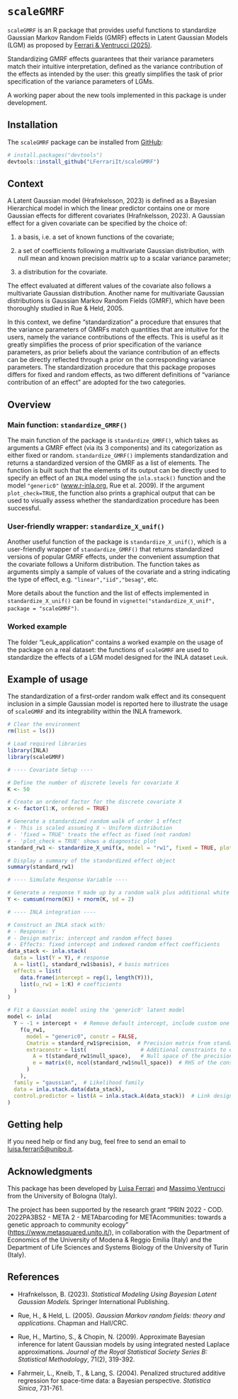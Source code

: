 
<!-- README.md is generated from README.Rmd. Please edit that file -->

# `scaleGMRF`

<!-- badges: start -->
<!-- badges: end -->

`scaleGMRF` is an R package that provides useful functions to
standardize Gaussian Markov Random Fields (GMRF) effects in Latent
Gaussian Models (LGM) as proposed by [Ferrari & Ventrucci
(2025)](https://arxiv.org/abs/2501.16057).

Standardizing GMRF effects guarantees that their variance parameters
match their intuitive interpretation, defined as the variance
contribution of the effects as intended by the user: this greatly
simplifies the task of prior specification of the variance parameters of
LGMs.

A working paper about the new tools implemented in this package is under
development.

## Installation

The `scaleGMRF` package can be installed from
[GitHub](https://github.com/):

``` r
# install.packages("devtools")
devtools::install_github("LFerrariIt/scaleGMRF")
```

## Context

A Latent Gaussian model (Hrafnkelsson, 2023) is defined as a Bayesian
Hierarchical model in which the linear predictor contains one or more
Gaussian effects for different covariates (Hrafnkelsson, 2023). A
Gaussian effect for a given covariate can be specified by the choice of:

1.  a basis, i.e. a set of known functions of the covariate;

2.  a set of coefficients following a multivariate Gaussian
    distribution, with null mean and known precision matrix up to a
    scalar variance parameter;

3.  a distribution for the covariate.

The effect evaluated at different values of the covariate also follows a
multivariate Gaussian distribution. Another name for multivariate
Gaussian distributions is Gaussian Markov Random Fields (GMRF), which
have been thoroughly studied in Rue & Held, 2005.

In this context, we define “standardization” a procedure that ensures
that the variance parameters of GMRFs match quantities that are
intuitive for the users, namely the variance contributions of the
effects. This is useful as it greatly simplifies the process of prior
specification of the variance parameters, as prior beliefs about the
variance contribution of an effects can be directly reflected through a
prior on the corresponding variance parameters. The standardization
procedure that this package proposes differs for fixed and random
effects, as two different definitions of “variance contribution of an
effect” are adopted for the two categories.

## Overview

### Main function: `standardize_GMRF()`

The main function of the package is `standardize_GMRF()`, which takes as
arguments a GMRF effect (via its 3 components) and its categorization as
either fixed or random. `standardize_GMRF()` implements standardization
and returns a standardized version of the GMRF as a list of elements.
The function is built such that the elements of its output can be
directly used to specify an effect of an `INLA` model using the
`inla.stack()` function and the model `"generic0"` (www.r-inla.org, Rue
et al. 2009). If the argument `plot_check=TRUE`, the function also
prints a graphical output that can be used to visually assess whether
the standardization procedure has been successful.

<!-- The design and usage of `standardize_GMRF()` are thoroughly discussed in `vignette("standardization", package = "scaleGMRF")`. -->

### User-friendly wrapper: `standardize_X_unif()`

Another useful function of the package is `standardize_X_unif()`, which
is a user-friendly wrapper of `standardize_GMRF()` that returns
standardized versions of popular GMRF effects, under the convenient
assumption that the covariate follows a Uniform distribution. The
function takes as arguments simply a sample of values of the covariate
and a string indicating the type of effect,
e.g. `"linear","iid","besag"`, etc.

More details about the function and the list of effects implemented in
`standardize_X_unif()` can be found in
`vignette("standardize_X_unif", package = "scaleGMRF")`.

<!--### Modified P-Splines
&#10;An important class of effects implemented in the `standardize_X_unif()` function are the P-Spline effects, which are popularly used in LGMs (Fahrmeir et al. 2004). Applying the standardization procedure to these effects require a slight modification of the precision matrices traditionally used for their specification. The motivation and the design of this modified version of P-Splines is presented in `vignette("psplines", package = "scaleGMRF")`.---->

### Worked example

The folder “Leuk_application” contains a worked example on the usage of
the package on a real dataset: the functions of `scaleGMRF` are used to
standardize the effects of a LGM model designed for the INLA dataset
`Leuk`.
<!--The folder contains both a commented `.R` script file and a `.Rmd` walk-through version.---->

## Example of usage

The standardization of a first-order random walk effect and its
consequent inclusion in a simple Gaussian model is reported here to
illustrate the usage of `scaleGMRF` and its integrability within the
INLA framework.

``` r
# Clear the environment
rm(list = ls())

# Load required libraries
library(INLA)
library(scaleGMRF)

# ---- Covariate Setup ----

# Define the number of discrete levels for covariate X
K <- 50

# Create an ordered factor for the discrete covariate X
x <- factor(1:K, ordered = TRUE)

# Generate a standardized random walk of order 1 effect
# - This is scaled assuming X ~ Uniform distribution
# - 'fixed = TRUE' treats the effect as fixed (not random)
# - 'plot_check = TRUE' shows a diagnostic plot
standard_rw1 <- standardize_X_unif(x, model = "rw1", fixed = TRUE, plot_check = TRUE)

# Display a summary of the standardized effect object
summary(standard_rw1)

# ---- Simulate Response Variable ----

# Generate a response Y made up by a random walk plus additional white noise
Y <- cumsum(rnorm(K)) + rnorm(K, sd = 2)

# ---- INLA integration ----

# Construct an INLA stack with:
# - Response: Y
# - Design matrix: intercept and random effect bases
# - Effects: fixed intercept and indexed random effect coefficients
data_stack <- inla.stack(
  data = list(Y = Y), # response
  A = list(1, standard_rw1$basis), # basis matrices
  effects = list(
    data.frame(intercept = rep(1, length(Y))),
    list(u_rw1 = 1:K) # coefficients
  )
)

# Fit a Gaussian model using the 'generic0' latent model
model <- inla(
  Y ~ -1 + intercept +  # Remove default intercept, include custom one
    f(u_rw1,
      model = "generic0", constr = FALSE,
      Cmatrix = standard_rw1$precision,  # Precision matrix from standardization
      extraconstr = list(                 # Additional constraints to ensure identifiability
        A = t(standard_rw1$null_space),   # Null space of the precision matrix
        e = matrix(0, ncol(standard_rw1$null_space))  # RHS of the constraint
      )
    ),
  family = "gaussian",  # Likelihood family
  data = inla.stack.data(data_stack),
  control.predictor = list(A = inla.stack.A(data_stack))  # Link design matrix
)
```

<!-- ----# Plot of response, real random walk process, and estimated one
plot(as.numeric(x),Y)
lines(as.numeric(x),real_rw1_process)
lines(as.numeric(x),
      model$summary.fixed$mean+model$summary.random$u_rw1$mean,col=2) -->

## Getting help

If you need help or find any bug, feel free to send an email to
<luisa.ferrari5@unibo.it>.

## Acknowledgments

This package has been developed by [Luisa
Ferrari](https://www.unibo.it/sitoweb/luisa.ferrari5/en) and
[Massimo
Ventrucci](https://www.unibo.it/sitoweb/massimo.ventrucci/en) from the
University of Bologna (Italy).

The project has been supported by the research grant “PRIN 2022 - COD.
2022PA3BS2 - META 2 - METAbarcoding for METAcommunities: towards a
genetic approach to community ecology”
(<https://www.metasquared.unito.it/>), in collaboration with the
Department of Economics of the University of Modena & Reggio Emilia
(Italy) and the Department of Life Sciences and Systems Biology of the
University of Turin (Italy).

## References

- Hrafnkelsson, B. (2023). *Statistical Modeling Using Bayesian Latent
  Gaussian Models.* Springer International Publishing.

- Rue, H., & Held, L. (2005). *Gaussian Markov random fields: theory and
  applications*. Chapman and Hall/CRC.

- Rue, H., Martino, S., & Chopin, N. (2009). Approximate Bayesian
  inference for latent Gaussian models by using integrated nested
  Laplace approximations. *Journal of the Royal Statistical Society
  Series B: Statistical Methodology*, 71(2), 319-392.

- Fahrmeir, L., Kneib, T., & Lang, S. (2004). Penalized structured
  additive regression for space-time data: a Bayesian perspective.
  *Statistica Sinica*, 731-761.
